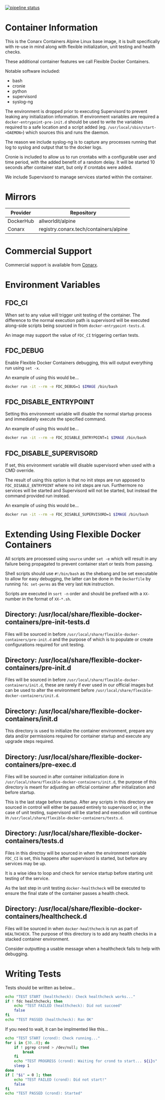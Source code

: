 [![pipeline status](https://gitlab.conarx.tech/containers/alpine/badges/main/pipeline.svg)](https://gitlab.conarx.tech/containers/alpine/-/commits/main)

# Container Information

This is the Conarx Containers Alpine Linux base image, it is built specifically with re-use in mind along with flexible
initialization, unit testing and health checks.

These additional container features we call Flexible Docker Containers.

Notable software included:

- bash
- cronie
- python
- supervisord
- syslog-ng

The environment is dropped prior to executing Supervisord to prevent leaking any initialization information. If environment
variables are required a `docker-entrypoint-pre-init.d` should be used to write the variables required to a safe location and a
script added (eg. `/usr/local/sbin/start-<DAEMON>`) which sources this and runs the daemon.

The reason we include syslog-ng is to capture any processes running that log to syslog and output that to the docker logs.

Cronie is included to allow us to run crontabs with a configurable user and time period, with the added benefit of a random delay.
It will be started 10 seconds after container start, but only if crontabs were added.

We include Supervisord to manage services started within the container.


# Mirrors

|  Provider  |  Repository                            |
|------------|----------------------------------------|
| DockerHub  | allworldit/alpine                      |
| Conarx     | registry.conarx.tech/containers/alpine |



# Commercial Support

Commercial support is available from [Conarx](https://conarx.tech).


# Environment Variables


## FDC_CI

When set to any value will trigger unit testing of the container. The difference to the normal execution path is supervisord will
be executed along-side scripts being sourced in from `docker-entrypoint-tests.d`.

An image may support the value of `FDC_CI` triggering certian tests.


## FDC_DEBUG

Enable Flexible Docker Containers debugging, this will output everything run using `set -x`.

An example of using this would be...
```bash
docker run -it --rm -e FDC_DEBUG=1 $IMAGE /bin/bash
```

## FDC_DISABLE_ENTRYPOINT

Setting this environment variable will disable the normal startup process and immediately execute the specified command.

An example of using this would be...
```bash
docker run -it --rm -e FDC_DISABLE_ENTRYPOINT=1 $IMAGE /bin/bash
```

## FDC_DISABLE_SUPERVISORD

If set, this environment variable will disable supervisord when used with a CMD override.

The result of using this option is that no init steps are run apposed to `FDC_DISABLE_ENTRYPOINT` where no init steps are run.
Furthermore no services will be started and Supervisord will not be started, but instead the command provided run instead.

An example of using this would be...
```bash
docker run -it --rm -e FDC_DISABLE_SUPERVISORD=1 $IMAGE /bin/bash
```


# Extending Using Flexible Docker Containers

All scripts are processed using `source` under `set -e` which will result in any failure being propagated to prevent container
start or tests from passing.

Shell scripts should use `#!/bin/bash` as the shebang and be set executable to allow for easy debugging, the latter can be done in
the `Dockerfile` by running `fdc set-perms` as the very last `RUN` instruction.

Scripts are executed in `sort -n` order and should be prefixed with a `XX-` number in the format of `XX-*.sh`.


## Directory: /usr/local/share/flexible-docker-containers/pre-init-tests.d

Files will be sourced in before `/usr/local/share/flexible-docker-containers/pre-init.d` and the purpose of which is to populate or
create configurations required for unit testing.


## Directory: /usr/local/share/flexible-docker-containers/pre-init.d

Files will be sourced in before `/usr/local/share/flexible-docker-containers/init.d`, these are rarely if ever used in our official
images but can be used to alter the environment before `/usr/local/share/flexible-docker-containers/init.d`.


## Directory: /usr/local/share/flexible-docker-containers/init.d

This directory is used to initialize the container environment, prepare any data and/or permissions required for container startup
and execute any upgrade steps required.


## Directory: /usr/local/share/flexible-docker-containers/pre-exec.d

Files will be sourced in after container initialization done in `/usr/local/share/flexible-docker-containers/init.d`, the purpose
of this directory is meant for adjusting an official container after initialization and before startup.

This is the last stage before startup. After any scripts in this directory are sourced in control will either be passed entirely
to supervisord or, in the case of unit testing, supervisord will be started and execution will continue in
`/usr/local/share/flexible-docker-containers/tests.d`.


## Directory: /usr/local/share/flexible-docker-containers/tests.d

Files in this directoy will be sourced in when the environment variable `FDC_CI` is set, this happens after supervisord is started,
but before any services may be up.

It is a wise idea to loop and check for service startup before starting unit testing of the service.

As the last step in unit testing `docker-healthcheck` will be executed to ensure the final state of the container passes a health
check.


## Directory: /usr/local/share/flexible-docker-containers/healthcheck.d

Files will be sourced in when `docker-healthcheck` is run as part of `HEALTHCHECK`. The purpose of this directory
is to add any health checks in a stacked container environment.

Consider outputting a usable message when a healthcheck fails to help with debugging.


# Writing Tests

Tests should be written as below...

```sh
echo "TEST START (healthcheck): Check healthcheck works..."
if ! fdc healthcheck; then
	echo "TEST FAILED (healthcheck): Did not succeed"
	false
fi
echo "TEST PASSED (healthcheck): Ran OK"
```

If you need to wait, it can be implmented like this...

```sh
echo "TEST START (crond): Check running..."
for i in {30..0}; do
    if ! pgrep crond > /dev/null; then
        break
    fi
    echo "TEST PROGRESS (crond): Waiting for crond to start... ${i}s"
    sleep 1
done
if [ "$i" = 0 ]; then
	echo "TEST FAILED (crond): Did not start!"
	false
fi
echo "TEST PASSED (crond): Started"
```
